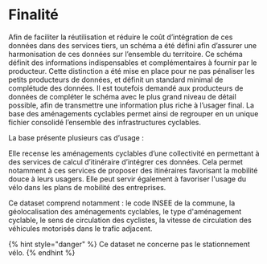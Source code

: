 # Finalité

Afin de faciliter la réutilisation et réduire le coût d’intégration de ces données dans des services tiers, un schéma a été défini afin d’assurer une harmonisation de ces données sur l’ensemble du territoire. Ce schéma définit des informations indispensables et complémentaires à fournir par le producteur. Cette distinction a été mise en place pour ne pas pénaliser les petits producteurs de données, et définit un standard minimal de complétude des données. Il est toutefois demandé aux producteurs de données de compléter le schéma avec le plus grand niveau de détail possible, afin de transmettre une information plus riche à l’usager final. La base des aménagements cyclables permet ainsi de regrouper en un unique fichier consolidé l’ensemble des infrastructures cyclables.

La base présente plusieurs cas d’usage :

Elle recense les aménagements cyclables d’une collectivité en permettant à des services de calcul d’itinéraire d’intégrer ces données. Cela permet notamment à ces services de proposer des itinéraires favorisant la mobilité douce à leurs usagers. Elle peut servir également à favoriser l'usage du vélo dans les plans de mobilité des entreprises.

Ce dataset comprend notamment : le code INSEE de la commune, la géolocalisation des aménagements cyclables, le type d'aménagement cyclable, le sens de circulation des cyclistes, la vitesse de circulation des véhicules motorisés dans le trafic adjacent.

{% hint style="danger" %}
Ce dataset ne concerne pas le stationnement vélo.
{% endhint %}



